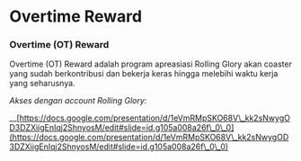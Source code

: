 # Overtime Reward

### Overtime (OT) Reward

Overtime (OT) Reward adalah program apreasiasi Rolling Glory akan coaster yang sudah berkontribusi dan bekerja keras hingga melebihi waktu kerja yang seharusnya.

_Akses dengan account Rolling Glory:_

__[https://docs.google.com/presentation/d/1eVmRMpSKO68V\_kk2sNwygOD3DZXiigEnIqj2ShnyosM/edit#slide=id.g105a008a26f\_0\_0](https://docs.google.com/presentation/d/1eVmRMpSKO68V\_kk2sNwygOD3DZXiigEnIqj2ShnyosM/edit#slide=id.g105a008a26f\_0\_0)
